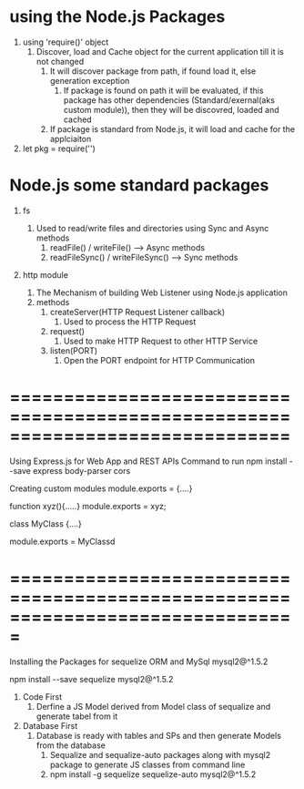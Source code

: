 # using the Node.js Packages

1. using 'require()' object
   1. Discover, load and Cache object for the current application till it is not changed
      1. It will discover package from path, if found load it, else generation exception
         1. If package is found on path it will be evaluated, if this package has other dependencies (Standard/exernal(aks custom module)), then they will be discovred, loaded and cached
      2. If package is standard from Node.js, it will load and cache for the applciaiton
2. let pkg = require('<PACKAGE-NAME-FROM-PATH>')

# Node.js some standard packages

1. fs
   1. Used to read/write files and directories using Sync and Async methods
      1. readFile() / writeFile() --> Async methods
      2. readFileSync() / writeFileSync() --> Sync methods
2. http module

   1. The Mechanism of building Web Listener using Node.js application
   2. methods
      1. createServer(HTTP Request Listener callback)
         1. Used to process the HTTP Request
      2. request()
         1. Used to make HTTP Request to other HTTP Service
      3. listen(PORT)
         1. Open the PORT endpoint for HTTP Communication

# ==============================================================================

Using Express.js for Web App and REST APIs
Command to run
npm install --save express body-parser cors

Creating custom modules
module.exports = {....}

function xyz(){.....}
module.exports = xyz;

class MyClass {....}

module.exports = MyClassd

# ===============================================================================

Installing the Packages for sequelize ORM and MySql mysql2@^1.5.2

npm install --save sequelize mysql2@^1.5.2

1. Code First
   1. Derfine a JS Model derived from Model class of sequalize and generate tabel from it
2. Database First
   1. Database is ready with tables and SPs and then generate Models from the database
      1. Sequalize and sequalize-auto packages along with mysql2 package to generate JS classes from command line
      2. npm install -g sequelize sequelize-auto mysql2@^1.5.2
